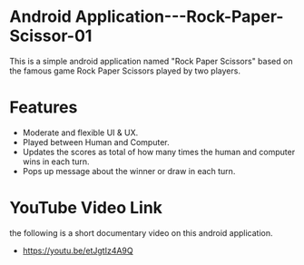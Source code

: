 # Android Application---Rock-Paper-Scissor-01
This is a simple android application named "Rock Paper Scissors" based on the famous game Rock Paper Scissors played by two players.

# Features
- Moderate and flexible UI & UX.
- Played between Human and Computer.
- Updates the scores as total of how many times the human and computer wins in each turn.
- Pops up message about the winner or draw in each turn.

# YouTube Video Link
the following is a short documentary video on this android application.
- https://youtu.be/etJgtIz4A9Q
